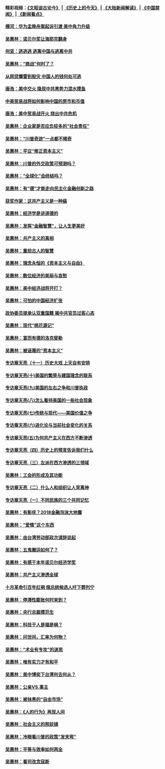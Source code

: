 #### 精彩视频：[《文昭谈古论今》](http://45.76.195.252/wenzhao) | [《历史上的今天》](http://45.76.195.252/today-in-history) | [《大陆新闻解读》](http://45.76.195.252/ntdtv-comedy) | [《中国禁闻》](http://45.76.195.252/ntdtv-news) | [《新闻看点》](http://45.76.195.252/news-insight) 

 #### [横河：华为孟晚舟案起诉引渡 美中角力升级](../pages/nsc423/n11027230.md?t=02120331) 

#### [吴惠林：诺贝尔奖让海耶克翻身](../pages/nsc423/n10890049.md?t=02120331) 

#### [何坚：逃逃逃 逃离中国与逃离中共](../pages/nsc423/n10592891.md?t=02120331) 

#### [吴惠林：“商战”何时了？](../pages/nsc423/n10573558.md?t=02120331) 

#### [从网贷爆雷到股灾 中国人的钱何处可逃](../pages/nsc423/n10572800.md?t=02120331) 

#### [唐浩：美中交火 隐现中共黑势力混水摸鱼](../pages/nsc423/n10544040.md?t=02120331) 

#### [中美贸易战将如何影响中国的房市和币值](../pages/nsc423/n10543697.md?t=02120331) 

#### [唐浩：美中贸易战开火 烧出中共危机](../pages/nsc423/n10540126.md?t=02120331) 

#### [吴惠林：企业家是否应负较多的“社会责任”](../pages/nsc423/n10535022.md?t=02120331) 

#### [吴惠林：“川普奇迹”一点都不稀奇](../pages/nsc423/n10512808.md?t=02120331) 

#### [吴惠林：平议“修正资本主义”](../pages/nsc423/n10495724.md?t=02120331) 

#### [吴惠林：川普的外交政策可预测吗？](../pages/nsc423/n10462387.md?t=02120331) 

#### [吴惠林：“全球化”会终结吗？](../pages/nsc423/n10452838.md?t=02120331) 

#### [吴惠林：有“德”才能走向民主化金融创新之路](../pages/nsc423/n10432292.md?t=02120331) 

#### [获奖作家：这共产主义是一种癌](../pages/nsc423/n10431541.md?t=02120331) 

#### [吴惠林：经济学是讲道德的](../pages/nsc423/n10398014.md?t=02120331) 

#### [吴惠林：发挥“金融智慧”，让人生更美好](../pages/nsc423/n10375019.md?t=02120331) 

#### [吴惠林：共产主义的真相](../pages/nsc423/n10351394.md?t=02120331) 

#### [吴惠林：重拾古人的智慧](../pages/nsc423/n10337691.md?t=02120331) 

#### [吴惠林：理念永恒的《资本主义与自由》](../pages/nsc423/n10316274.md?t=02120331) 

#### [吴惠林：数位经济的美丽与哀愁](../pages/nsc423/n10292946.md?t=02120331) 

#### [吴惠林：美中经济战将开打？](../pages/nsc423/n10258825.md?t=02120331) 

#### [吴惠林：可怕的中国经济扩张](../pages/nsc423/n10219147.md?t=02120331) 

#### [政协委员提承认双重国籍 揭中共官员过客心态](../pages/nsc423/n10208809.md?t=02120331) 

#### [吴惠林：现代“桃花源记”](../pages/nsc423/n10185234.md?t=02120331) 

#### [吴惠林：富而有德的洛克斐勒](../pages/nsc423/n10142264.md?t=02120331) 

#### [吴惠林：被诬蔑的“资本主义”](../pages/nsc423/n10124816.md?t=02120331) 

#### [专访章天亮（十一）历史大戏 上天自有安排](../pages/nsc423/n10094905.md?t=02120331) 

#### [专访章天亮(十)美国的繁荣与建国理念的联系](../pages/nsc423/n10094899.md?t=02120331) 

#### [专访章天亮(九)美国的左右之争和川普执政](../pages/nsc423/n10094889.md?t=02120331) 

#### [专访章天亮(八)怎么看待美国的一些社会现象](../pages/nsc423/n10094857.md?t=02120331) 

#### [专访章天亮(七)传统与现代——美国价值之争](../pages/nsc423/n10093140.md?t=02120331) 

#### [专访章天亮(六)进化论与当前社会变化的关系](../pages/nsc423/n10092036.md?t=02120331) 

#### [专访章天亮(五)为何共产主义在西方不断渗透](../pages/nsc423/n10083620.md?t=02120331) 

#### [专访章天亮（四）历史上的预言告诉我们什么](../pages/nsc423/n10083606.md?t=02120331) 

#### [专访章天亮（三）左派在西方渗透的三领域](../pages/nsc423/n10081115.md?t=02120331) 

#### [吴惠林：工会的形成及其功能](../pages/nsc423/n10080633.md?t=02120331) 

#### [专访章天亮（二）什么人和组织让人背离神](../pages/nsc423/n10076637.md?t=02120331) 

#### [专访章天亮（一）不同民族的三个共同记忆](../pages/nsc423/n10074188.md?t=02120331) 

#### [吴惠林：有影呒？2018金融泡沫大地震](../pages/nsc423/n10040534.md?t=02120331) 

#### [吴惠林：“爱情”这个东西](../pages/nsc423/n10019423.md?t=02120331) 

#### [吴惠林：由台湾劳动部政次请辞说起](../pages/nsc423/n9979679.md?t=02120331) 

#### [吴惠林：五鬼搬运如何了？](../pages/nsc423/n9925338.md?t=02120331) 

#### [吴惠林：有感于本年诺贝尔经济学奖](../pages/nsc423/n9871883.md?t=02120331) 

#### [吴惠林：共产主义渗透全球](../pages/nsc423/n9812748.md?t=02120331) 

#### [十月革命引百年红祸 俄总统候选人吁下葬列宁](../pages/nsc423/n9810182.md?t=02120331) 

#### [吴惠林：停滞性膨胀何时来到？](../pages/nsc423/n9764136.md?t=02120331) 

#### [吴惠林：央行总裁模范生](../pages/nsc423/n9728134.md?t=02120331) 

#### [吴惠林：科技于人是福是祸？](../pages/nsc423/n9672982.md?t=02120331) 

#### [吴惠林：问世间，汇率为何物？](../pages/nsc423/n9621788.md?t=02120331) 

#### [吴惠林：“术业有专攻”的迷思](../pages/nsc423/n9580363.md?t=02120331) 

#### [吴惠林：唯有实力才有和平](../pages/nsc423/n9529599.md?t=02120331) 

#### [吴惠林：美中博奕下台湾何去何从？](../pages/nsc423/n9483598.md?t=02120331) 

#### [吴惠林：公亲VS.事主](../pages/nsc423/n9425637.md?t=02120331) 

#### [吴惠林：被抹黑的“自由市场”](../pages/nsc423/n9351545.md?t=02120331) 

#### [吴惠林：《人的行为》再现人间](../pages/nsc423/n9296339.md?t=02120331) 

#### [吴惠林：社会主义的照妖镜](../pages/nsc423/n9243460.md?t=02120331) 

#### [吴惠林：冷眼看川普的政策“发夹弯”](../pages/nsc423/n9120684.md?t=02120331) 

#### [吴惠林：平等与效率如何两全](../pages/nsc423/n9075430.md?t=02120331) 

#### [吴惠林：看司改念寇斯](../pages/nsc423/n9024915.md?t=02120331) 


